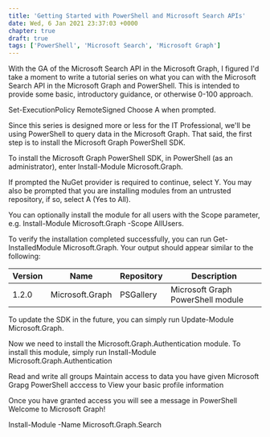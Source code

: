 ```yaml
---
title: 'Getting Started with PowerShell and Microsoft Search APIs'
date: Wed, 6 Jan 2021 23:37:03 +0000
chapter: true
draft: true
tags: ['PowerShell', 'Microsoft Search', 'Microsoft Graph']
---
```


With the GA of the Microsoft Search API in the Microsoft Graph, I figured I'd take a moment to write a tutorial series on what you can with the Microsoft Search API in the Microsoft Graph and PowerShell.  This is intended to provide some basic, introductory guidance, or otherwise 0-100 approach.

Set-ExecutionPolicy RemoteSigned
Choose A when prompted.

Since this series is designed more or less for the IT Professional, we'll be using PowerShell to query data in the Microsoft Graph.  That said, the first step is to install the Microsoft Graph PowerShell SDK.

To install the Microsoft Graph PowerShell SDK, in PowerShell (as an administrator), enter Install-Module Microsoft.Graph.

If prompted the NuGet provider is required to continue, select Y.  You may also be prompted that you are installing modules from an untrusted repository, if so, select A (Yes to All).

You can optionally install the module for all users with the Scope parameter, e.g. Install-Module Microsoft.Graph -Scope AllUsers.

To verify the installation completed successfully, you can run Get-InstalledModule Microsoft.Graph.  Your output should appear similar to the following:

| Version  | Name  | Repository  | Description  |
|---|---|---|---|
| 1.2.0  | Microsoft.Graph  | PSGallery  | Microsoft Graph PowerShell module  |

To update the SDK in the future, you can simply run Update-Module Microsoft.Graph.

Now we need to install the Microsoft.Graph.Authentication module.  To install this module, simply run Install-Module Microsoft.Graph.Authentication


Read and write all groups
Maintain access to data you have given Microsoft Grapg PowerShell acccess to
View your basic profile information

Once you have granted access you will see a message in PowerShell Welcome to Microsoft Graph!

Install-Module -Name Microsoft.Graph.Search



